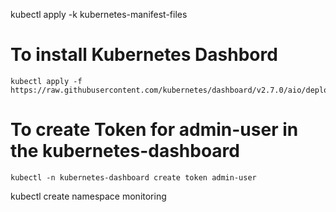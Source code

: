 kubectl apply -k kubernetes-manifest-files



# To install Kubernetes Dashbord
```
kubectl apply -f https://raw.githubusercontent.com/kubernetes/dashboard/v2.7.0/aio/deploy/recommended.yaml
```
# To create Token for admin-user in the kubernetes-dashboard
```
kubectl -n kubernetes-dashboard create token admin-user
```
kubectl create namespace monitoring
